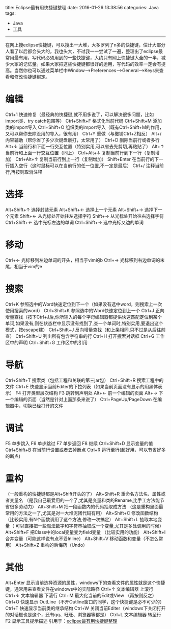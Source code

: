 title: Eclipse最有用快捷键整理
date: 2016-01-26 13:38:56
categories: Java 
tags:
  - Java
  - 工具
---

在网上搜eclipse快捷键，可以搜出一大堆，大多罗列了n多的快捷键，估计大部分人看了以后都会头大的，我也头大，不过我一一尝试了一遍，整理出了eclipse最常用最有用，写代码必须用到的一些快捷键，大约只有网上快捷键大全的一半，减少大家的记忆量。如果大家把这些快捷键都很好的运用，写代码的效率一定会有提高。当然你也可以通过菜单栏中Window–>Preferences–>General–>Keys来查看和修改快捷键绑定。

<!--more-->

# 编辑

Ctrl+1 快速修复（最经典的快捷键,就不用多说了，可以解决很多问题，比如import类、try catch包围等）
Ctrl+Shift+F 格式化当前代码
Ctrl+Shift+M 添加类的import导入
Ctrl+Shift+O 组织类的import导入（既有Ctrl+Shift+M的作用，又可以帮你去除没用的导入，很有用）
Ctrl+Y 重做（与撤销Ctrl+Z相反）
Alt+/ 内容辅助（帮你省了多少次键盘敲打，太常用了）
Ctrl+D 删除当前行或者多行
Alt+↓ 当前行和下面一行交互位置（特别实用,可以省去先剪切,再粘贴了）
Alt+↑ 当前行和上面一行交互位置（同上）
Ctrl+Alt+↓ 复制当前行到下一行（复制增加）
Ctrl+Alt+↑ 复制当前行到上一行（复制增加）
Shift+Enter 在当前行的下一行插入空行（这时鼠标可以在当前行的任一位置,不一定是最后）
Ctrl+/ 注释当前行,再按则取消注释
# 选择

Alt+Shift+↑ 选择封装元素
Alt+Shift+← 选择上一个元素
Alt+Shift+→ 选择下一个元素
Shift+← 从光标处开始往左选择字符
Shift+→ 从光标处开始往右选择字符
Ctrl+Shift+← 选中光标左边的单词
Ctrl+Shift+→ 选中光标又边的单词
# 移动

Ctrl+← 光标移到左边单词的开头，相当于vim的b
Ctrl+→ 光标移到右边单词的末尾，相当于vim的e
# 搜索

Ctrl+K 参照选中的Word快速定位到下一个（如果没有选中word，则搜索上一次使用搜索的word）
Ctrl+Shift+K 参照选中的Word快速定位到上一个
Ctrl+J 正向增量查找（按下Ctrl+J后,你所输入的每个字母编辑器都提供快速匹配定位到某个单词,如果没有,则在状态栏中显示没有找到了,查一个单词时,特别实用,要退出这个模式，按escape建）
Ctrl+Shift+J 反向增量查找（和上条相同,只不过是从后往前查）
Ctrl+Shift+U 列出所有包含字符串的行
Ctrl+H 打开搜索对话框
Ctrl+G 工作区中的声明
Ctrl+Shift+G 工作区中的引用
# 导航

Ctrl+Shift+T 搜索类（包括工程和关联的第三jar包）
Ctrl+Shift+R 搜索工程中的文件
Ctrl+E 快速显示当前Editer的下拉列表（如果当前页面没有显示的用黑体表示）
F4 打开类型层次结构
F3 跳转到声明处
Alt+← 前一个编辑的页面
Alt+→ 下一个编辑的页面（当然是针对上面那条来说了）
Ctrl+PageUp/PageDown 在编辑器中，切换已经打开的文件
# 调试

F5 单步跳入
F6 单步跳过
F7 单步返回
F8 继续
Ctrl+Shift+D 显示变量的值
Ctrl+Shift+B 在当前行设置或者去掉断点
Ctrl+R 运行至行(超好用，可以节省好多的断点)
# 重构

（一般重构的快捷键都是Alt+Shift开头的了）
Alt+Shift+R 重命名方法名、属性或者变量名 （是我自己最爱用的一个了,尤其是变量和类的Rename,比手工方法能节省很多劳动力）
Alt+Shift+M 把一段函数内的代码抽取成方法 （这是重构里面最常用的方法之一了,尤其是对一大堆泥团代码有用）
Alt+Shift+C 修改函数结构（比较实用,有N个函数调用了这个方法,修改一次搞定）
Alt+Shift+L 抽取本地变量（ 可以直接把一些魔法数字和字符串抽取成一个变量,尤其是多处调用的时候）
Alt+Shift+F 把Class中的local变量变为field变量 （比较实用的功能）
Alt+Shift+I 合并变量（可能这样说有点不妥Inline）
Alt+Shift+V 移动函数和变量（不怎么常用）
Alt+Shift+Z 重构的后悔药（Undo）
# 其他

Alt+Enter 显示当前选择资源的属性，windows下的查看文件的属性就是这个快捷键，通常用来查看文件在windows中的实际路径
Ctrl+↑ 文本编辑器 上滚行
Ctrl+↓ 文本编辑器 下滚行
Ctrl+M 最大化当前的Edit或View （再按则反之）
Ctrl+O 快速显示 OutLine（不开Outline窗口的同学，这个快捷键是必不可少的）
Ctrl+T 快速显示当前类的继承结构
Ctrl+W 关闭当前Editer（windows下关闭打开的对话框也是这个，还有qq、旺旺、浏览器等都是）
Ctrl+L 文本编辑器 转至行
F2 显示工具提示描述
引用于：[eclipse最有用快捷键整理](http://rongmayisheng.com/post/eclipse%E6%9C%80%E6%9C%89%E7%94%A8%E5%BF%AB%E6%8D%B7%E9%94%AE%E6%95%B4%E7%90%86)
